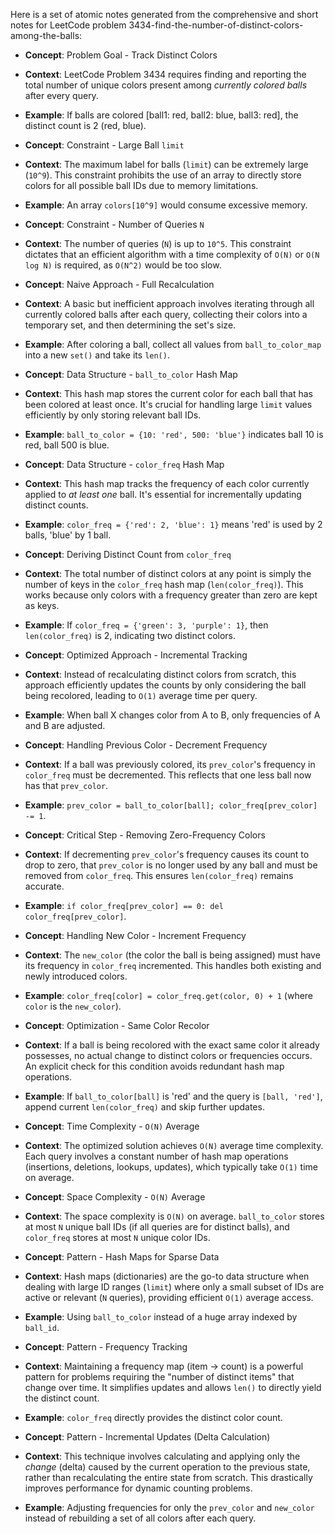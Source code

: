 Here is a set of atomic notes generated from the comprehensive and short notes for LeetCode problem 3434-find-the-number-of-distinct-colors-among-the-balls:

- **Concept**: Problem Goal - Track Distinct Colors
- **Context**: LeetCode Problem 3434 requires finding and reporting the total number of unique colors present among *currently colored balls* after every query.
- **Example**: If balls are colored [ball1: red, ball2: blue, ball3: red], the distinct count is 2 (red, blue).

- **Concept**: Constraint - Large Ball `limit`
- **Context**: The maximum label for balls (`limit`) can be extremely large (`10^9`). This constraint prohibits the use of an array to directly store colors for all possible ball IDs due to memory limitations.
- **Example**: An array `colors[10^9]` would consume excessive memory.

- **Concept**: Constraint - Number of Queries `N`
- **Context**: The number of queries (`N`) is up to `10^5`. This constraint dictates that an efficient algorithm with a time complexity of `O(N)` or `O(N log N)` is required, as `O(N^2)` would be too slow.

- **Concept**: Naive Approach - Full Recalculation
- **Context**: A basic but inefficient approach involves iterating through all currently colored balls after each query, collecting their colors into a temporary set, and then determining the set's size.
- **Example**: After coloring a ball, collect all values from `ball_to_color_map` into a new `set()` and take its `len()`.

- **Concept**: Data Structure - `ball_to_color` Hash Map
- **Context**: This hash map stores the current color for each ball that has been colored at least once. It's crucial for handling large `limit` values efficiently by only storing relevant ball IDs.
- **Example**: `ball_to_color = {10: 'red', 500: 'blue'}` indicates ball 10 is red, ball 500 is blue.

- **Concept**: Data Structure - `color_freq` Hash Map
- **Context**: This hash map tracks the frequency of each color currently applied to *at least one* ball. It's essential for incrementally updating distinct counts.
- **Example**: `color_freq = {'red': 2, 'blue': 1}` means 'red' is used by 2 balls, 'blue' by 1 ball.

- **Concept**: Deriving Distinct Count from `color_freq`
- **Context**: The total number of distinct colors at any point is simply the number of keys in the `color_freq` hash map (`len(color_freq)`). This works because only colors with a frequency greater than zero are kept as keys.
- **Example**: If `color_freq = {'green': 3, 'purple': 1}`, then `len(color_freq)` is 2, indicating two distinct colors.

- **Concept**: Optimized Approach - Incremental Tracking
- **Context**: Instead of recalculating distinct colors from scratch, this approach efficiently updates the counts by only considering the ball being recolored, leading to `O(1)` average time per query.
- **Example**: When ball X changes color from A to B, only frequencies of A and B are adjusted.

- **Concept**: Handling Previous Color - Decrement Frequency
- **Context**: If a ball was previously colored, its `prev_color`'s frequency in `color_freq` must be decremented. This reflects that one less ball now has that `prev_color`.
- **Example**: `prev_color = ball_to_color[ball]; color_freq[prev_color] -= 1`.

- **Concept**: Critical Step - Removing Zero-Frequency Colors
- **Context**: If decrementing `prev_color`'s frequency causes its count to drop to zero, that `prev_color` is no longer used by any ball and must be removed from `color_freq`. This ensures `len(color_freq)` remains accurate.
- **Example**: `if color_freq[prev_color] == 0: del color_freq[prev_color]`.

- **Concept**: Handling New Color - Increment Frequency
- **Context**: The `new_color` (the color the ball is being assigned) must have its frequency in `color_freq` incremented. This handles both existing and newly introduced colors.
- **Example**: `color_freq[color] = color_freq.get(color, 0) + 1` (where `color` is the `new_color`).

- **Concept**: Optimization - Same Color Recolor
- **Context**: If a ball is being recolored with the exact same color it already possesses, no actual change to distinct colors or frequencies occurs. An explicit check for this condition avoids redundant hash map operations.
- **Example**: If `ball_to_color[ball]` is 'red' and the query is `[ball, 'red']`, append current `len(color_freq)` and skip further updates.

- **Concept**: Time Complexity - `O(N)` Average
- **Context**: The optimized solution achieves `O(N)` average time complexity. Each query involves a constant number of hash map operations (insertions, deletions, lookups, updates), which typically take `O(1)` time on average.

- **Concept**: Space Complexity - `O(N)` Average
- **Context**: The space complexity is `O(N)` on average. `ball_to_color` stores at most `N` unique ball IDs (if all queries are for distinct balls), and `color_freq` stores at most `N` unique color IDs.

- **Concept**: Pattern - Hash Maps for Sparse Data
- **Context**: Hash maps (dictionaries) are the go-to data structure when dealing with large ID ranges (`limit`) where only a small subset of IDs are active or relevant (`N` queries), providing efficient `O(1)` average access.
- **Example**: Using `ball_to_color` instead of a huge array indexed by `ball_id`.

- **Concept**: Pattern - Frequency Tracking
- **Context**: Maintaining a frequency map (item -> count) is a powerful pattern for problems requiring the "number of distinct items" that change over time. It simplifies updates and allows `len()` to directly yield the distinct count.
- **Example**: `color_freq` directly provides the distinct color count.

- **Concept**: Pattern - Incremental Updates (Delta Calculation)
- **Context**: This technique involves calculating and applying only the *change* (delta) caused by the current operation to the previous state, rather than recalculating the entire state from scratch. This drastically improves performance for dynamic counting problems.
- **Example**: Adjusting frequencies for only the `prev_color` and `new_color` instead of rebuilding a set of all colors after each query.